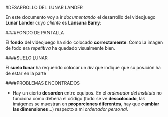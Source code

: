 #DESARROLLO DEL LUNAR LANDER

En este documento voy a ir _documentando_ el desarrollo del videojuego **Lunar Lander** cuyo _cliente_ es **Lansana Barry**:

####FONDO DE PANTALLA

El **fondo** del videojuego ha sido colocado **correctamente**. Como la imagen de fodo era _repetitiva_ ha quedado visualmente bien.

####SUELO LUNAR

El **suelo lunar** ha requerido colocar un _div_ que indique que su posición ha de estar en la parte  

####PROBLEMAS ENCONTRADOS

- Hay un cierto **desorden** entre equipos. En el _ordenador del instituto_ no funciona como debería el código (todo se ve **descolocado**,
las imágenes se muestran en **proporciones diferentes**, hay que **cambiar las dimensiones**...) respecto a mi _ordenador personal_.
